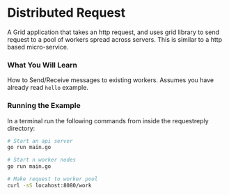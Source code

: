Distributed Request
=======================

A Grid application that takes an http request, and
uses grid library to send request to a pool of workers
spread across servers.  This is similar to a http based
micro-service.

### What You Will Learn

How to Send/Receive messages to existing workers. Assumes
you have already read `hello` example.

### Running the Example

In a terminal run the following commands from inside the requestreply
directory:

```sh
# Start an api server
go run main.go

# Start n worker nodes
go run main.go

# Make request to worker pool
curl -sS locahost:8080/work
```